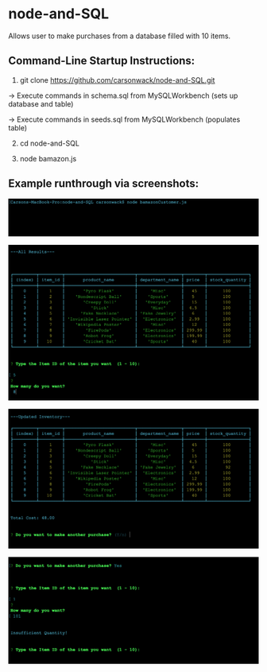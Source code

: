 # node-and-SQL

Allows user to make purchases from a database filled with 10 items.

Command-Line Startup Instructions:
----------------------------------



1. git clone https://github.com/carsonwack/node-and-SQL.git

-> Execute commands in schema.sql from MySQLWorkbench (sets up database and table)

-> Execute commands in seeds.sql from MySQLWorkbench (populates table)

2. cd node-and-SQL

3. node bamazon.js


Example runthrough via screenshots:
-----------------------------------

![Alt text](./images/1.png?raw=true "First Screenshot")


![Alt text](./images/2.png?raw=true "Second Screenshot")


![Alt text](./images/3.png?raw=true "Third Screenshot")


![Alt text](./images/4.png?raw=true "Fourth Screenshot")
